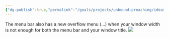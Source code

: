 ```yaml
---
{"dg-publish":true,"permalink":"/goals/projects/unbound-preaching/ideas/menu-bar-overflow-menu/","created":"Dec 31, 2018, 9:12 AM","updated":"Dec 31, 2018, 9:12 AM"}
---
```



The menu bar also has a new overflow menu (...) when your window width is not enough for both the menu bar and your window title.
![](https://i.imgur.com/jrI0K9a.png)



